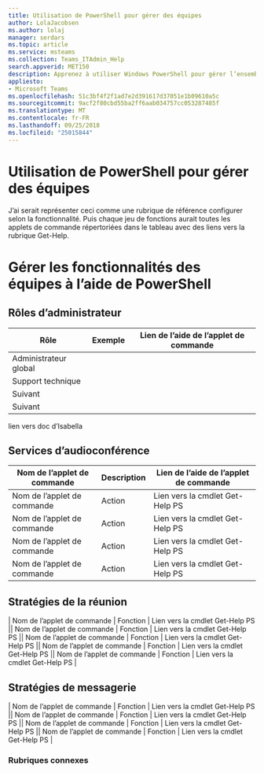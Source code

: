 ```yaml
---
title: Utilisation de PowerShell pour gérer des équipes
author: LolaJacobsen
ms.author: lolaj
manager: serdars
ms.topic: article
ms.service: msteams
ms.collection: Teams_ITAdmin_Help
search.appverid: MET150
description: Apprenez à utiliser Windows PowerShell pour gérer l’ensemble des fonctionnalités disponibles dans Microsoft Teams.
appliesto:
- Microsoft Teams
ms.openlocfilehash: 51c3bf4f2f1ad7e2d391617d37051e1b09610a5c
ms.sourcegitcommit: 9acf2f80cbd55ba2ff6aab034757cc053287485f
ms.translationtype: MT
ms.contentlocale: fr-FR
ms.lasthandoff: 09/25/2018
ms.locfileid: "25015844"
---
```

# <a name="using-powershell-to-manage-teams"></a>Utilisation de PowerShell pour gérer des équipes
J’ai serait représenter ceci comme une rubrique de référence configurer selon la fonctionnalité. Puis chaque jeu de fonctions aurait toutes les applets de commande répertoriées dans le tableau avec des liens vers la rubrique Get-Help.

# <a name="managing-teams-features-using-powershell"></a>Gérer les fonctionnalités des équipes à l’aide de PowerShell

## <a name="admin-roles"></a>Rôles d’administrateur
|Rôle |Exemple |Lien de l’aide de l’applet de commande  |
|---------|---------|---------|
|Administrateur global     |         |         |
|Support technique     |         |         |
|Suivant   |         |         |
|Suivant     |         |         |

lien vers doc d’Isabella

## <a name="audio-conferencing"></a>Services d’audioconférence
|Nom de l’applet de commande |Description |Lien de l’aide de l’applet de commande  |
|---------|---------|---------|
|Nom de l’applet de commande   |    Action  |    Lien vers la cmdlet Get-Help PS     |
|Nom de l’applet de commande   |    Action  |    Lien vers la cmdlet Get-Help PS     |
|Nom de l’applet de commande   |    Action  |    Lien vers la cmdlet Get-Help PS     |
|Nom de l’applet de commande   |    Action  |    Lien vers la cmdlet Get-Help PS     |

## <a name="meeting-policies"></a>Stratégies de la réunion
| Nom de l’applet de commande |    Fonction |    Lien vers la cmdlet Get-Help PS || Nom de l’applet de commande |    Fonction |    Lien vers la cmdlet Get-Help PS || Nom de l’applet de commande |    Fonction |    Lien vers la cmdlet Get-Help PS || Nom de l’applet de commande |    Fonction |    Lien vers la cmdlet Get-Help PS || Nom de l’applet de commande |    Fonction |    Lien vers la cmdlet Get-Help PS |

## <a name="messaging-policies"></a>Stratégies de messagerie
| Nom de l’applet de commande |    Fonction |    Lien vers la cmdlet Get-Help PS || Nom de l’applet de commande |    Fonction |    Lien vers la cmdlet Get-Help PS || Nom de l’applet de commande |    Fonction |    Lien vers la cmdlet Get-Help PS || Nom de l’applet de commande |    Fonction |    Lien vers la cmdlet Get-Help PS |

### <a name="related-topics"></a>Rubriques connexes